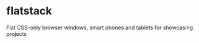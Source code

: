 flatstack
=========

Flat CSS-only browser windows, smart phones and tablets for showcasing projects
